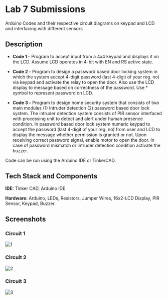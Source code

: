 
# Lab 7 Submissions

Arduino Codes and their respective circuit diagrams on keypad and LCD and interfacing with different sensors


## Description

- **Code 1 -** Program to accept input from a 4x4 keypad and displays it on the LCD. Assume LCD operates in 4-bit with EN and RS active state. 

- **Code 2 -** Program to design a password based door locking system in which the system accept 4-digit password (last 4-digit of your reg. no) via keypad and activate the relay to open the door. Also use the LCD display to message based on correctness of the password. Use * symbol to represent password on LCD. 


- **Code 3 -** Program to design home security system that consists of two main modules (1) Intruder detection (2) password based door lock system. The intruder detection system consists of PIR sensor interfaced with processing unit to detect and alert under human presence condition. In password based door lock system numeric keypad to accept the password (last 4-digit of your reg. no) from user and LCD to display the message whether permission is granted or not. Upon receiving correct password signal, enable motor to open the door. In case of password mismatch or intruder detection condition activate the buzzer. 


Code can be run using the Arduino IDE or TinkerCAD.
    
## Tech Stack and Components

**IDE:** Tinker CAD, Arduino IDE

**Hardware:** Arduino, LEDs, Resistors, Jumper Wires, 16x2-LCD Display, PIR Sensor, Keypad, Buzzer.

  
## Screenshots

### Circuit 1
![1](https://user-images.githubusercontent.com/42286904/137083672-ae99a49a-a8f6-4c25-88bc-d61ad8c958fa.png)

### Circuit 2
![2](https://user-images.githubusercontent.com/42286904/137083747-9cd966bb-718f-45e7-a8ef-7dd3402f38cc.png)

### Circuit 3
![3](https://user-images.githubusercontent.com/42286904/137083821-b34fd970-3abc-405d-bc16-db614a7e6e41.png)
